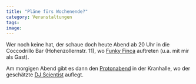 ```yaml
---
title: "Pläne fürs Wochenende?"
category: Veranstaltungen
tags: 
image: 
---
```


Wer noch keine hat, der schaue doch heute Abend ab 20 Uhr in die Coccodrillo Bar (Hohenzollernstr. 11), wo [Funky Finca](http://www.funkyfinca.de) auftreten (u.a. mit mir als Gast).  

Am morgigen Abend gibt es dann den [Protonabend](http://www.proton-breakz.de/) in der Kranhalle, wo der geschätzte [DJ Scientist](http://www.djscientist.com/) auflegt.

